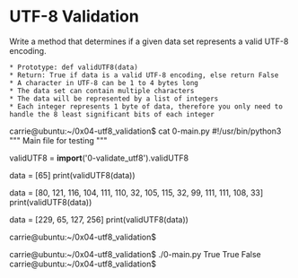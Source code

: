 # UTF-8 Validation

Write a method that determines if a given data set represents a valid UTF-8 encoding.

	* Prototype: def validUTF8(data)
	* Return: True if data is a valid UTF-8 encoding, else return False
	* A character in UTF-8 can be 1 to 4 bytes long
	* The data set can contain multiple characters
	* The data will be represented by a list of integers
	* Each integer represents 1 byte of data, therefore you only need to handle the 8 least significant bits of each integer


carrie@ubuntu:~/0x04-utf8_validation$ cat 0-main.py
#!/usr/bin/python3
"""
Main file for testing
"""

validUTF8 = __import__('0-validate_utf8').validUTF8

data = [65]
print(validUTF8(data))

data = [80, 121, 116, 104, 111, 110, 32, 105, 115, 32, 99, 111, 111, 108, 33]
print(validUTF8(data))

data = [229, 65, 127, 256]
print(validUTF8(data))

carrie@ubuntu:~/0x04-utf8_validation$


carrie@ubuntu:~/0x04-utf8_validation$ ./0-main.py
True
True
False
carrie@ubuntu:~/0x04-utf8_validation$
